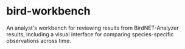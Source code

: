 # bird-workbench
An analyst's workbench for reviewing results from BirdNET-Analyzer results, including a visual interface for comparing species-specific observations across time. 
